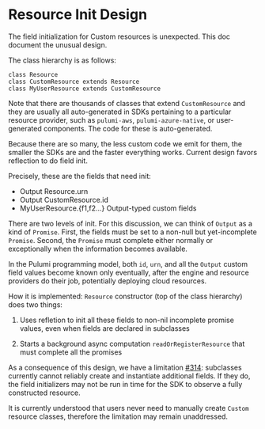 # Resource Init Design

The field initialization for Custom resources is unexpected. This doc
document the unusual design.

The class hierarchy is as follows:

```
class Resource
class CustomResource extends Resource
class MyUserResource extends CustomResource
```

Note that there are thousands of classes that extend `CustomResource`
and they are usually all auto-generated in SDKs pertaining to a
particular resource provider, such as `pulumi-aws`,
`pulumi-azure-native`, or user-generated components. The code for
these is auto-generated.

Because there are so many, the less custom code we emit for them, the
smaller the SDKs are and the faster everything works. Current design
favors reflection to do field init.

Precisely, these are the fields that need init:

- Output<String> Resource.urn
- Output<String> CustomResource.id
- MyUserResource.{f1,f2...} Output-typed custom fields

There are two levels of init. For this discussion, we can think of
`Output` as a kind of `Promise`. First, the fields must be set to a
non-null but yet-incomplete `Promise`. Second, the `Promise` must
complete either normally or exceptionally when the information becomes
available.

In the Pulumi programming model, both `id`, `urn`, and all the
`Output` custom field values become known only eventually, after the
engine and resource providers do their job, potentially deploying
cloud resources.

How it is implemented: `Resource` constructor (top of the class
hierarchy) does two things:

1. Uses refletion to init all these fields to non-nil incomplete
   promise values, even when fields are declared in subclasses

2. Starts a background async computation `readOrRegisterResource` that
   must complete all the promises

As a consequence of this design, we have a limitation
[#314](https://github.com/pulumi/pulumi-jvm/issues/314): subclasses
currently cannot reliably create and instantiate additional fields. If
they do, the field initializers may not be run in time for the SDK to
observe a fully constructed resource.

It is currently understood that users never need to manually create
`Custom` resource classes, therefore the limitation may remain
unaddressed.
